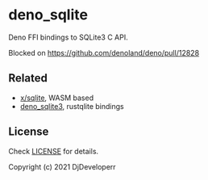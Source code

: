 # deno_sqlite

Deno FFI bindings to SQLite3 C API.

Blocked on https://github.com/denoland/deno/pull/12828

## Related

- [x/sqlite](https://deno.land/x/sqlite), WASM based
- [deno_sqlite3](https://github.com/littledivy/deno_sqlite3), rustqlite bindings

## License

Check [LICENSE](./LICENSE) for details.

Copyright (c) 2021 DjDeveloperr
